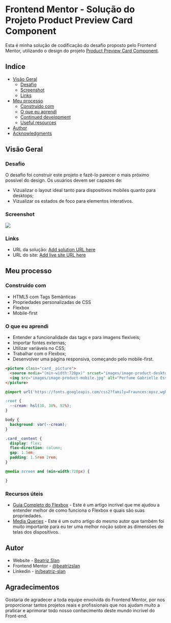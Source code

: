 # Frontend Mentor - Solução do Projeto Product Preview Card Component

Esta é minha solução de codificação do desafio proposto pelo Frontend Mentor, utilizando o design do projeto [Product Preview Card Component](https://www.frontendmentor.io/challenges/product-preview-card-component-GO7UmttRfa).

## Indíce

- [Visão Geral](#overview)
  - [Desafio](#the-challenge)
  - [Screenshot](#screenshot)
  - [Links](#links)
- [Meu processo](#my-process)
  - [Construído com](#built-with)
  - [O que eu aprendi](#what-i-learned)
  - [Continued development](#continued-development)
  - [Useful resources](#useful-resources)
- [Author](#author)
- [Acknowledgments](#acknowledgments)

## Visão Geral

### Desafio

O desafio foi construir este projeto e fazê-lo parecer o mais próximo possível do design. Os usuários devem ser capazes de:

- Vizualizar o layout ideal tanto para dispositivos mobiles quanto para desktops;
- Vizualizar os estados de foco para elementos interativos. 

### Screenshot

![](./screenshot.jpg)

### Links

- URL da solução: [Add solution URL here](https://your-solution-url.com)
- URL do site: [Add live site URL here](https://your-live-site-url.com)

## Meu processo

### Construído com

- HTML5 com Tags Semânticas
- Propriedades personalizadas de CSS
- Flexbox
- Mobile-first

### O que eu aprendi

- Entender a funcionalidade das tags <picture> e <source> para imagens flexíveis;
- Importar fontes externas;
- Utilizar variáveis no CSS;
- Trabalhar com o Flexbox;
- Desenvolver uma página responsiva, começando pelo mobile-first.


```HTML
<picture class="card__picture">
  <source media="(min-width:720px)" srcset="images/image-product-desktop.jpg" type="image/jpg" class="card__picture__desktop">
  <img src="images/image-product-mobile.jpg" alt="Perfume Gabrielle Essence" class="card__picture__mobile">
</picture>
```

```CSS @import
@import url('https://fonts.googleapis.com/css2?family=Fraunces:opsz,wght@9..144,700&family=Montserrat:wght@500;700&display=swap');
```

```CSS Variáveis
:root {
  --cream: hsl(30, 38%, 92%);
}

body {
  background: var(--cream);
}
```

```CSS Flexbox
.card__content {
  display: flex;
  flex-direction: column;
  gap: 1.5em;
  padding: 1.5rem 2rem;
}
```

```CSS Media Queries
@media screen and (min-width:720px) {

}
```

### Recursos úteis

- [Guia Completo do Flexbox](https://css-tricks.com/snippets/css/a-guide-to-flexbox/) - Este é um artigo incrível que me ajudou a entender melhor de como funciona o Flexbox e quais são suas propriedades. 
- [Media Queries](https://css-tricks.com/snippets/css/media-queries-for-standard-devices/) - Este é um outro artigo do mesmo autor que também foi muito importante para eu ter uma melhor noção sobre as dimensões de telas dos dispositivos. 

## Autor

- Website - [Beatriz Slan](https://www.your-site.com)
- Frontend Mentor - [@beatrizslan](https://www.frontendmentor.io/profile/beatrizslan)
- Linkedin - [in/beatriz-slan](https://www.linkedin.com/in/beatriz-slan-2324a4173/)


## Agradecimentos

Gostaria de agradecer a toda equipe envolvida do Frontend Mentor, por nos proporcionar tantos projetos reais e profissionais que nos ajudam muito a praticar e aprimorar todo nosso conhecimento deste mundo incrível do Front-end.  

 
